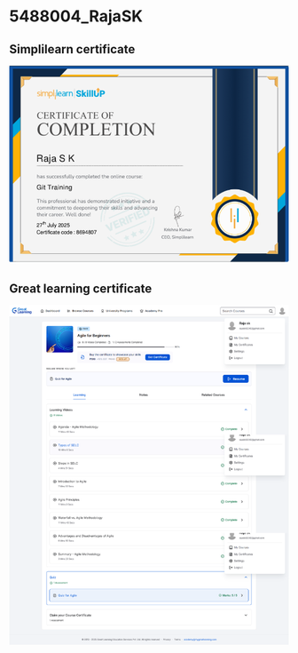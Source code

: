 # 5488004_RajaSK

## Simplilearn certificate
<img alt = "Simplilearn certificate" src="https://github.com/Raja-s-k/5488004_RajaSK/blob/main/Simplilearn%20certificate/Certificate.png">

## Great learning certificate
<img alt = "Simplilearn certificate" src="https://github.com/Raja-s-k/5488004_RajaSK/blob/main/Greatlearning%20certificate/Certificate.png">
